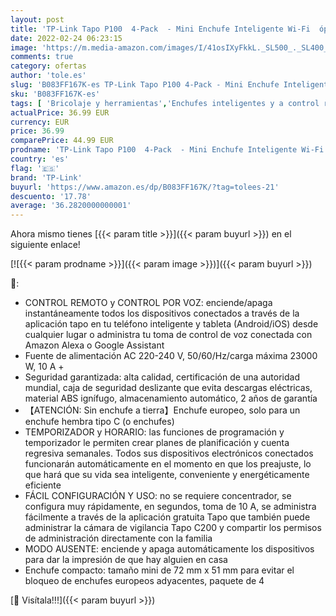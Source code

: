 ```yaml
---
layout: post
title: 'TP-Link Tapo P100  4-Pack  - Mini Enchufe Inteligente Wi-Fi  óptimo para programar el encendido/apagado y ahorrar energía  no necesita HUB  compatible con Alexa y Google Home'
date: 2022-02-24 06:23:15
image: 'https://m.media-amazon.com/images/I/41osIXyFkkL._SL500_._SL400_.jpg'
comments: true
category: ofertas
author: 'tole.es'
slug: 'B083FF167K-es TP-Link Tapo P100 4-Pack - Mini Enchufe Inteligente Wi-Fi...'
sku: 'B083FF167K-es'
tags: [ 'Bricolaje y herramientas','Enchufes inteligentes y a control remoto','Enchufes y accesorios','Instalación eléctrica','alexa','enchufe','google','home','inteligente','tp-link', ]
actualPrice: 36.99 EUR
currency: EUR
price: 36.99
comparePrice: 44.99 EUR
prodname: 'TP-Link Tapo P100  4-Pack  - Mini Enchufe Inteligente Wi-Fi  óptimo para programar el encendido/apagado y ahorrar energía  no necesita HUB  compatible con Alexa y Google Home'
country: 'es'
flag: '🇪🇸'
brand: 'TP-Link'
buyurl: 'https://www.amazon.es/dp/B083FF167K/?tag=tolees-21'
descuento: '17.78'
average: '36.2820000000001'
---
```


Ahora mismo tienes [{{< param title >}}]({{< param buyurl >}}) en el siguiente enlace!

[![{{< param prodname >}}]({{< param image >}})]({{< param buyurl >}})

🔎:

- CONTROL REMOTO y CONTROL POR VOZ: enciende/apaga instantáneamente todos los dispositivos conectados a través de la aplicación tapo en tu teléfono inteligente y tableta (Android/iOS) desde cualquier lugar o administra tu toma de control de voz conectada con Amazon Alexa o Google Assistant
- Fuente de alimentación AC 220-240 V, 50/60/Hz/carga máxima 23000 W, 10 A +
- Seguridad garantizada: alta calidad, certificación de una autoridad mundial, caja de seguridad deslizante que evita descargas eléctricas, material ABS ignífugo, almacenamiento automático, 2 años de garantía
- 【ATENCIÓN: Sin enchufe a tierra】Enchufe europeo, solo para un enchufe hembra tipo C (o enchufes)
- TEMPORIZADOR y HORARIO: las funciones de programación y temporizador le permiten crear planes de planificación y cuenta regresiva semanales. Todos sus dispositivos electrónicos conectados funcionarán automáticamente en el momento en que los preajuste, lo que hará que su vida sea inteligente, conveniente y energéticamente eficiente
- FÁCIL CONFIGURACIÓN Y USO: no se requiere concentrador, se configura muy rápidamente, en segundos, toma de 10 A, se administra fácilmente a través de la aplicación gratuita Tapo que también puede administrar la cámara de vigilancia Tapo C200 y compartir los permisos de administración directamente con la familia
- MODO AUSENTE: enciende y apaga automáticamente los dispositivos para dar la impresión de que hay alguien en casa
- Enchufe compacto: tamaño mini de 72 mm x 51 mm para evitar el bloqueo de enchufes europeos adyacentes, paquete de 4

[🛒 Visítala!!!]({{< param buyurl >}})
